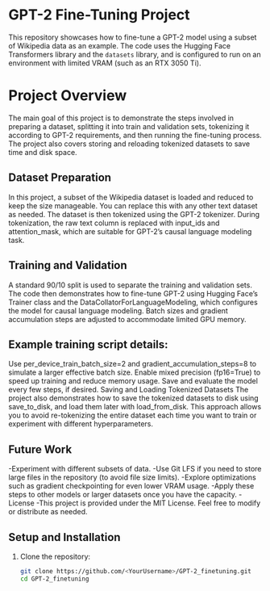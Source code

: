 # GPT-2 Fine-Tuning Project

This repository showcases how to fine-tune a GPT-2 model using a subset of Wikipedia data as an example. The code uses the Hugging Face Transformers library and the `datasets` library, and is configured to run on an environment with limited VRAM (such as an RTX 3050 Ti).

# Project Overview

The main goal of this project is to demonstrate the steps involved in preparing a dataset, splitting it into train and validation sets, tokenizing it according to GPT-2 requirements, and then running the fine-tuning process. The project also covers storing and reloading tokenized datasets to save time and disk space.

## Dataset Preparation
In this project, a subset of the Wikipedia dataset is loaded and reduced to keep the size manageable. You can replace this with any other text dataset as needed. The dataset is then tokenized using the GPT-2 tokenizer. During tokenization, the raw text column is replaced with input_ids and attention_mask, which are suitable for GPT-2’s causal language modeling task.

## Training and Validation
A standard 90/10 split is used to separate the training and validation sets. The code then demonstrates how to fine-tune GPT-2 using Hugging Face’s Trainer class and the DataCollatorForLanguageModeling, which configures the model for causal language modeling. Batch sizes and gradient accumulation steps are adjusted to accommodate limited GPU memory.

## Example training script details:
Use per_device_train_batch_size=2 and gradient_accumulation_steps=8 to simulate a larger effective batch size.
Enable mixed precision (fp16=True) to speed up training and reduce memory usage.
Save and evaluate the model every few steps, if desired.
Saving and Loading Tokenized Datasets
The project also demonstrates how to save the tokenized datasets to disk using save_to_disk, and load them later with load_from_disk. This approach allows you to avoid re-tokenizing the entire dataset each time you want to train or experiment with different hyperparameters.

## Future Work
-Experiment with different subsets of data.
-Use Git LFS if you need to store large files in the repository (to avoid file size limits).
-Explore optimizations such as gradient checkpointing for even lower VRAM usage.
-Apply these steps to other models or larger datasets once you have the capacity.
-License
-This project is provided under the MIT License. Feel free to modify or distribute as needed.

## Setup and Installation

1. Clone the repository:
   ```bash
   git clone https://github.com/<YourUsername>/GPT-2_finetuning.git
   cd GPT-2_finetuning
